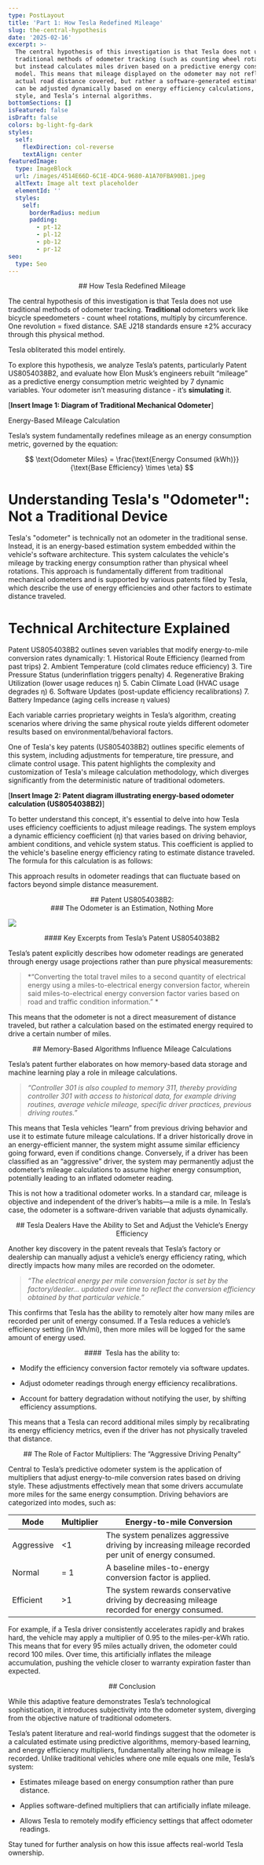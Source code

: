 ```yaml
---
type: PostLayout
title: 'Part 1: How Tesla Redefined Mileage'
slug: the-central-hypothesis
date: '2025-02-16'
excerpt: >-
  The central hypothesis of this investigation is that Tesla does not use
  traditional methods of odometer tracking (such as counting wheel rotations)
  but instead calculates miles driven based on a predictive energy consumption
  model. This means that mileage displayed on the odometer may not reflect the
  actual road distance covered, but rather a software-generated estimation that
  can be adjusted dynamically based on energy efficiency calculations, driving
  style, and Tesla’s internal algorithms.
bottomSections: []
isFeatured: false
isDraft: false
colors: bg-light-fg-dark
styles:
  self:
    flexDirection: col-reverse
    textAlign: center
featuredImage:
  type: ImageBlock
  url: /images/4514E66D-6C1E-4DC4-9680-A1A70FBA90B1.jpeg
  altText: Image alt text placeholder
  elementId: ''
  styles:
    self:
      borderRadius: medium
      padding:
        - pt-12
        - pl-12
        - pb-12
        - pr-12
seo:
  type: Seo
---
```

<div style="text-align: center">## How Tesla Redefined Mileage</div>

The central hypothesis of this investigation is that Tesla does not use traditional methods of odometer tracking. **Traditional** odometers work like bicycle speedometers - count wheel rotations, multiply by circumference. One revolution = fixed distance. SAE J218 standards ensure ±2% accuracy through this physical method.

Tesla obliterated this model entirely.

To explore this hypothesis, we analyze Tesla’s patents, particularly Patent US8054038B2, and evaluate how Elon Musk’s engineers rebuilt “mileage” as a predictive energy consumption metric weighted by 7 dynamic variables. Your odometer isn’t measuring distance - it’s **simulating** it.

\[**Insert Image 1: Diagram of Traditional Mechanical Odometer**]

Energy-Based Mileage Calculation

Tesla’s system fundamentally redefines mileage as an energy consumption metric, governed by the equation:

$$ \text{Odometer Miles} = \frac{\text{Energy Consumed (kWh)}}{\text{Base Efficiency} \times \eta} $$

# Understanding Tesla's "Odometer": Not a Traditional Device

Tesla's "odometer" is technically not an odometer in the traditional sense. Instead, it is an energy-based estimation system embedded within the vehicle's software architecture. This system calculates the vehicle's mileage by tracking energy consumption rather than physical wheel rotations. This approach is fundamentally different from traditional mechanical odometers and is supported by various patents filed by Tesla, which describe the use of energy efficiencies and other factors to estimate distance traveled.

# Technical Architecture Explained

Patent US8054038B2 outlines seven variables that modify energy-to-mile conversion rates dynamically:
1\.	Historical Route Efficiency (learned from past trips)
2\.	Ambient Temperature (cold climates reduce efficiency)
3\.	Tire Pressure Status (underinflation triggers penalty)
4\.	Regenerative Braking Utilization (lower usage reduces η)
5\.	Cabin Climate Load (HVAC usage degrades η)
6\.	Software Updates (post-update efficiency recalibrations)
7\.	Battery Impedance (aging cells increase η values)

Each variable carries proprietary weights in Tesla’s algorithm, creating scenarios where driving the same physical route yields different odometer results based on environmental/behavioral factors.

One of Tesla's key patents (US8054038B2) outlines specific elements of this system, including adjustments for temperature, tire pressure, and climate control usage. This patent highlights the complexity and customization of Tesla's mileage calculation methodology, which diverges significantly from the deterministic nature of traditional odometers.

\[**Insert Image 2: Patent diagram illustrating energy-based odometer calculation (US8054038B2)**]

To better understand this concept, it's essential to delve into how Tesla uses efficiency coefficients to adjust mileage readings. The system employs a dynamic efficiency coefficient (η) that varies based on driving behavior, ambient conditions, and vehicle system status. This coefficient is applied to the vehicle's baseline energy efficiency rating to estimate distance traveled. The formula for this calculation is as follows:



This approach results in odometer readings that can fluctuate based on factors beyond simple distance measurement.

<div style="text-align: center">## Patent US8054038B2:</div>

<div style="text-align: center">### The Odometer is an Estimation, Nothing More</div>

![](/images/IMG_1247.png)


<div style="text-align: center">#### Key Excerpts from Tesla’s Patent US8054038B2</div>

Tesla’s patent explicitly describes how odometer readings are generated through energy usage projections rather than pure physical measurements:

> \*“Converting the total travel miles to a second quantity of electrical energy using a miles-to-electrical energy conversion factor, wherein said miles-to-electrical energy conversion factor varies based on road and traffic condition information.” \*

This means that the odometer is not a direct measurement of distance traveled, but rather a calculation based on the estimated energy required to drive a certain number of miles. 

<div style="text-align: center">## Memory-Based Algorithms Influence Mileage Calculations</div>

Tesla’s patent further elaborates on how memory-based data storage and machine learning play a role in mileage calculations.

> *“Controller 301 is also coupled to memory 311, thereby providing controller 301 with access to historical data, for example driving routines, average vehicle mileage, specific driver practices, previous driving routes.”*

This means that Tesla vehicles “learn” from previous driving behavior and use it to estimate future mileage calculations. If a driver historically drove in an energy-efficient manner, the system might assume similar efficiency going forward, even if conditions change. Conversely, if a driver has been classified as an “aggressive” driver, the system may permanently adjust the odometer’s mileage calculations to assume higher energy consumption, potentially leading to an inflated odometer reading.

This is not how a traditional odometer works. In a standard car, mileage is objective and independent of the driver’s habits—a mile is a mile. In Tesla’s case, the odometer is a software-driven variable that adjusts dynamically.

<div style="text-align: center">## Tesla Dealers Have the Ability to Set and Adjust the Vehicle’s Energy Efficiency</div>

Another key discovery in the patent reveals that Tesla’s factory or dealership can manually adjust a vehicle’s energy efficiency rating, which directly impacts how many miles are recorded on the odometer. 

> *“The electrical energy per mile conversion factor is set by the factory/dealer… updated over time to reflect the conversion efficiency obtained by that particular vehicle.”*

This confirms that Tesla has the ability to remotely alter how many miles are recorded per unit of energy consumed. If a Tesla reduces a vehicle’s efficiency setting (in Wh/mi), then more miles will be logged for the same amount of energy used.

<div style="text-align: center">####  Tesla has the ability to:</div>

*   Modify the efficiency conversion factor remotely via software updates.

*   Adjust odometer readings through energy efficiency recalibrations.

*   Account for battery degradation without notifying the user, by shifting efficiency assumptions.

This means that a Tesla can record additional miles simply by recalibrating its energy efficiency metrics, even if the driver has not physically traveled that distance.

<div style="text-align: center">## The Role of Factor Multipliers: The “Aggressive Driving Penalty”</div>

Central to Tesla’s predictive odometer system is the application of multipliers that adjust energy-to-mile conversion rates based on driving style. These adjustments effectively mean that some drivers accumulate more miles for the same energy consumption. Driving behaviors are categorized into modes, such as:

| Mode       | Multiplier | Energy-to-mile Conversion                                                                           |
| ---------- | ---------- | --------------------------------------------------------------------------------------------------- |
| Aggressive | <1         | The system penalizes aggressive driving by increasing mileage recorded per unit of energy consumed. |
| Normal     | = 1        | A baseline miles-to-energy conversion factor is applied.                                            |
| Efficient  | >1         | The system rewards conservative driving by decreasing mileage recorded for energy consumed.         |

For example, if a Tesla driver consistently accelerates rapidly and brakes hard, the vehicle may apply a multiplier of 0.95 to the miles-per-kWh ratio. This means that for every 95 miles actually driven, the odometer could record 100 miles. Over time, this artificially inflates the mileage accumulation, pushing the vehicle closer to warranty expiration faster than expected. 

<div style="text-align: center">## Conclusion</div>

While this adaptive feature demonstrates Tesla’s technological sophistication, it introduces subjectivity into the odometer system, diverging from the objective nature of traditional odometers.

Tesla’s patent literature and real-world findings suggest that the odometer is a calculated estimate using predictive algorithms, memory-based learning, and energy efficiency multipliers, fundamentally altering how mileage is recorded. Unlike traditional vehicles where one mile equals one mile, Tesla’s system:

*   Estimates mileage based on energy consumption rather than pure distance.

<!---->

*   Applies software-defined multipliers that can artificially inflate mileage.

<!---->

*   Allows Tesla to remotely modify efficiency settings that affect odometer readings.

Stay tuned for further analysis on how this issue affects real-world Tesla ownership.
